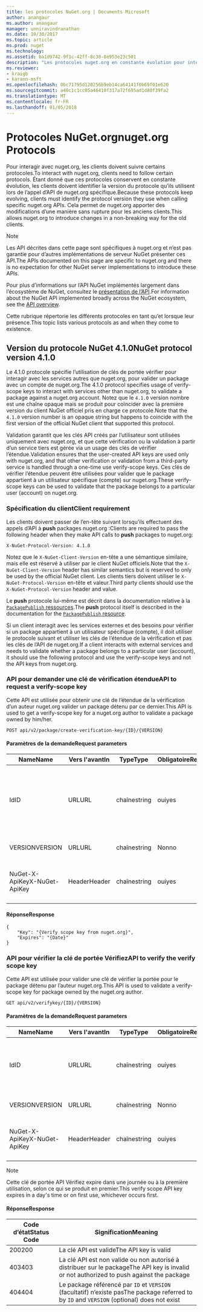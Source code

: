 ```yaml
---
title: les protocoles NuGet.org | Documents Microsoft
author: anangaur
ms.author: anangaur
manager: unniravindranathan
ms.date: 10/30/2017
ms.topic: article
ms.prod: nuget
ms.technology: 
ms.assetid: ba1d9742-9f1c-42ff-8c30-8e953e23c501
description: "Les protocoles nuget.org en constante évolution pour interagir avec les clients NuGet."
ms.reviewer:
- kraigb
- karann-msft
ms.openlocfilehash: 0bc71795d120256b9eb14ca64141f0b69f01e620
ms.sourcegitcommit: a40c1c1cc05a46410f317a72f695ad1d80f39fa2
ms.translationtype: MT
ms.contentlocale: fr-FR
ms.lasthandoff: 01/05/2018
---
```

# <a name="nugetorg-protocols"></a><span data-ttu-id="7bc11-103">Protocoles NuGet.org</span><span class="sxs-lookup"><span data-stu-id="7bc11-103">nuget.org Protocols</span></span>

<span data-ttu-id="7bc11-104">Pour interagir avec nuget.org, les clients doivent suivre certains protocoles.</span><span class="sxs-lookup"><span data-stu-id="7bc11-104">To interact with nuget.org, clients need to follow certain protocols.</span></span> <span data-ttu-id="7bc11-105">Étant donné que ces protocoles conservent en constante évolution, les clients doivent identifier la version du protocole qu’ils utilisent lors de l’appel d’API de nuget.org spécifique.</span><span class="sxs-lookup"><span data-stu-id="7bc11-105">Because these protocols keep evolving, clients must identify the protocol version they use when calling specific nuget.org APIs.</span></span> <span data-ttu-id="7bc11-106">Cela permet de nuget.org apporter des modifications d’une manière sans rupture pour les anciens clients.</span><span class="sxs-lookup"><span data-stu-id="7bc11-106">This allows nuget.org to introduce changes in a non-breaking way for the old clients.</span></span>

> [!Note]
> <span data-ttu-id="7bc11-107">Les API décrites dans cette page sont spécifiques à nuget.org et n’est pas garantie pour d’autres implémentations de serveur NuGet présenter ces API.</span><span class="sxs-lookup"><span data-stu-id="7bc11-107">The APIs documented on this page are specific to nuget.org and there is no expectation for other NuGet server implementations to introduce these APIs.</span></span> 

<span data-ttu-id="7bc11-108">Pour plus d’informations sur l’API NuGet implémentés largement dans l’écosystème de NuGet, consultez le [présentation de l’API](overview.md).</span><span class="sxs-lookup"><span data-stu-id="7bc11-108">For information about the NuGet API implemented broadly across the NuGet ecosystem, see the [API overview](overview.md).</span></span>

<span data-ttu-id="7bc11-109">Cette rubrique répertorie les différents protocoles en tant qu’et lorsque leur présence.</span><span class="sxs-lookup"><span data-stu-id="7bc11-109">This topic lists various protocols as and when they come to existence.</span></span>

## <a name="nuget-protocol-version-410"></a><span data-ttu-id="7bc11-110">Version du protocole NuGet 4.1.0</span><span class="sxs-lookup"><span data-stu-id="7bc11-110">NuGet protocol version 4.1.0</span></span>

<span data-ttu-id="7bc11-111">Le 4.1.0 protocole spécifie l’utilisation de clés de portée vérifier pour interagir avec les services autres que nuget.org, pour valider un package avec un compte de nuget.org.</span><span class="sxs-lookup"><span data-stu-id="7bc11-111">The 4.1.0 protocol specifies usage of verify-scope keys to interact with services other than nuget.org, to validate a package against a nuget.org account.</span></span> <span data-ttu-id="7bc11-112">Notez que le `4.1.0` version nombre est une chaîne opaque mais se produit pour coïncider avec la première version du client NuGet officiel pris en charge ce protocole.</span><span class="sxs-lookup"><span data-stu-id="7bc11-112">Note that the `4.1.0` version number is an opaque string but happens to coincide with the first version of the official NuGet client that supported this protocol.</span></span>

<span data-ttu-id="7bc11-113">Validation garantit que les clés API créés par l’utilisateur sont utilisées uniquement avec nuget.org, et que cette vérification ou la validation à partir d’un service tiers est gérée via un usage des clés de vérifier l’étendue.</span><span class="sxs-lookup"><span data-stu-id="7bc11-113">Validation ensures that the user-created API keys are used only with nuget.org, and that other verification or validation from a third-party service is handled through a one-time use verify-scope keys.</span></span> <span data-ttu-id="7bc11-114">Ces clés de vérifier l’étendue peuvent être utilisées pour valider que le package appartient à un utilisateur spécifique (compte) sur nuget.org.</span><span class="sxs-lookup"><span data-stu-id="7bc11-114">These verify-scope keys can be used to validate that the package belongs to a particular user (account) on nuget.org.</span></span>

### <a name="client-requirement"></a><span data-ttu-id="7bc11-115">Spécification du client</span><span class="sxs-lookup"><span data-stu-id="7bc11-115">Client requirement</span></span>

<span data-ttu-id="7bc11-116">Les clients doivent passer de l’en-tête suivant lorsqu’ils effectuent des appels d’API à **push** packages nuget.org :</span><span class="sxs-lookup"><span data-stu-id="7bc11-116">Clients are required to pass the following header when they make API calls to **push** packages to nuget.org:</span></span>

```
X-NuGet-Protocol-Version: 4.1.0
```

<span data-ttu-id="7bc11-117">Notez que le `X-NuGet-Client-Version` en-tête a une sémantique similaire, mais elle est réservé à utiliser par le client NuGet officiels.</span><span class="sxs-lookup"><span data-stu-id="7bc11-117">Note that the `X-NuGet-Client-Version` header has similar semantics but is reserved to only be used by the official NuGet client.</span></span> <span data-ttu-id="7bc11-118">Les clients tiers doivent utiliser le `X-NuGet-Protocol-Version` en-tête et valeur.</span><span class="sxs-lookup"><span data-stu-id="7bc11-118">Third party clients should use the `X-NuGet-Protocol-Version` header and value.</span></span>

<span data-ttu-id="7bc11-119">Le **push** protocole lui-même est décrit dans la documentation relative à la [ `PackagePublish` ressources](package-publish-resource.md).</span><span class="sxs-lookup"><span data-stu-id="7bc11-119">The **push** protocol itself is described in the documentation for the [`PackagePublish` resource](package-publish-resource.md).</span></span>

<span data-ttu-id="7bc11-120">Si un client interagit avec les services externes et des besoins pour vérifier si un package appartient à un utilisateur spécifique (compte), il doit utiliser le protocole suivant et utiliser les clés de l’étendue de la vérification et pas les clés de l’API de nuget.org.</span><span class="sxs-lookup"><span data-stu-id="7bc11-120">If a client interacts with external services and needs to validate whether a package belongs to a particular user (account), it should use the following protocol and use the verify-scope keys and not the API keys from nuget.org.</span></span>

### <a name="api-to-request-a-verify-scope-key"></a><span data-ttu-id="7bc11-121">API pour demander une clé de vérification étendue</span><span class="sxs-lookup"><span data-stu-id="7bc11-121">API to request a verify-scope key</span></span>

<span data-ttu-id="7bc11-122">Cette API est utilisée pour obtenir une clé de l’étendue de la vérification d’un auteur nuget.org valider un package détenu par ce dernier.</span><span class="sxs-lookup"><span data-stu-id="7bc11-122">This API is used to get a verify-scope key for a nuget.org author to validate a package owned by him/her.</span></span>

```
POST api/v2/package/create-verification-key/{ID}/{VERSION}
```

#### <a name="request-parameters"></a><span data-ttu-id="7bc11-123">Paramètres de la demande</span><span class="sxs-lookup"><span data-stu-id="7bc11-123">Request parameters</span></span>

<span data-ttu-id="7bc11-124">Name</span><span class="sxs-lookup"><span data-stu-id="7bc11-124">Name</span></span>           | <span data-ttu-id="7bc11-125">Vers l'avant</span><span class="sxs-lookup"><span data-stu-id="7bc11-125">In</span></span>     | <span data-ttu-id="7bc11-126">Type</span><span class="sxs-lookup"><span data-stu-id="7bc11-126">Type</span></span>   | <span data-ttu-id="7bc11-127">Obligatoire</span><span class="sxs-lookup"><span data-stu-id="7bc11-127">Required</span></span> | <span data-ttu-id="7bc11-128">Notes</span><span class="sxs-lookup"><span data-stu-id="7bc11-128">Notes</span></span>
-------------- | ------ | ------ | -------- | -----
<span data-ttu-id="7bc11-129">Id</span><span class="sxs-lookup"><span data-stu-id="7bc11-129">ID</span></span>             | <span data-ttu-id="7bc11-130">URL</span><span class="sxs-lookup"><span data-stu-id="7bc11-130">URL</span></span>    | <span data-ttu-id="7bc11-131">chaîne</span><span class="sxs-lookup"><span data-stu-id="7bc11-131">string</span></span> | <span data-ttu-id="7bc11-132">oui</span><span class="sxs-lookup"><span data-stu-id="7bc11-132">yes</span></span>      | <span data-ttu-id="7bc11-133">L’identidier de package pour lequel la clé de portée Vérifiez est demandée</span><span class="sxs-lookup"><span data-stu-id="7bc11-133">The package identidier for which the verify scope key is requested</span></span>
<span data-ttu-id="7bc11-134">VERSION</span><span class="sxs-lookup"><span data-stu-id="7bc11-134">VERSION</span></span>        | <span data-ttu-id="7bc11-135">URL</span><span class="sxs-lookup"><span data-stu-id="7bc11-135">URL</span></span>    | <span data-ttu-id="7bc11-136">chaîne</span><span class="sxs-lookup"><span data-stu-id="7bc11-136">string</span></span> | <span data-ttu-id="7bc11-137">Non</span><span class="sxs-lookup"><span data-stu-id="7bc11-137">no</span></span>       | <span data-ttu-id="7bc11-138">La version du package</span><span class="sxs-lookup"><span data-stu-id="7bc11-138">The package version</span></span>
<span data-ttu-id="7bc11-139">NuGet-X-ApiKey</span><span class="sxs-lookup"><span data-stu-id="7bc11-139">X-NuGet-ApiKey</span></span> | <span data-ttu-id="7bc11-140">Header</span><span class="sxs-lookup"><span data-stu-id="7bc11-140">Header</span></span> | <span data-ttu-id="7bc11-141">chaîne</span><span class="sxs-lookup"><span data-stu-id="7bc11-141">string</span></span> | <span data-ttu-id="7bc11-142">oui</span><span class="sxs-lookup"><span data-stu-id="7bc11-142">yes</span></span>      | <span data-ttu-id="7bc11-143">Par exemple, `X-NuGet-ApiKey: {USER_API_KEY}`.</span><span class="sxs-lookup"><span data-stu-id="7bc11-143">For example, `X-NuGet-ApiKey: {USER_API_KEY}`</span></span>

#### <a name="response"></a><span data-ttu-id="7bc11-144">Réponse</span><span class="sxs-lookup"><span data-stu-id="7bc11-144">Response</span></span>

```
{
    "Key": "{Verify scope key from nuget.org}",
    "Expires": "{Date}"
}
```

### <a name="api-to-verify-the-verify-scope-key"></a><span data-ttu-id="7bc11-145">API pour vérifier la clé de portée Vérifiez</span><span class="sxs-lookup"><span data-stu-id="7bc11-145">API to verify the verify scope key</span></span>

<span data-ttu-id="7bc11-146">Cette API est utilisée pour valider une clé de vérifier la portée pour le package détenu par l’auteur nuget.org.</span><span class="sxs-lookup"><span data-stu-id="7bc11-146">This API is used to validate a verify-scope key for package owned by the nuget.org author.</span></span>

```
GET api/v2/verifykey/{ID}/{VERSION}
```

#### <a name="request-parameters"></a><span data-ttu-id="7bc11-147">Paramètres de la demande</span><span class="sxs-lookup"><span data-stu-id="7bc11-147">Request parameters</span></span>

<span data-ttu-id="7bc11-148">Name</span><span class="sxs-lookup"><span data-stu-id="7bc11-148">Name</span></span>           | <span data-ttu-id="7bc11-149">Vers l'avant</span><span class="sxs-lookup"><span data-stu-id="7bc11-149">In</span></span>     | <span data-ttu-id="7bc11-150">Type</span><span class="sxs-lookup"><span data-stu-id="7bc11-150">Type</span></span>   | <span data-ttu-id="7bc11-151">Obligatoire</span><span class="sxs-lookup"><span data-stu-id="7bc11-151">Required</span></span> | <span data-ttu-id="7bc11-152">Notes</span><span class="sxs-lookup"><span data-stu-id="7bc11-152">Notes</span></span>
-------------  | ------ | ------ | -------- | -----
<span data-ttu-id="7bc11-153">Id</span><span class="sxs-lookup"><span data-stu-id="7bc11-153">ID</span></span>             | <span data-ttu-id="7bc11-154">URL</span><span class="sxs-lookup"><span data-stu-id="7bc11-154">URL</span></span>    | <span data-ttu-id="7bc11-155">chaîne</span><span class="sxs-lookup"><span data-stu-id="7bc11-155">string</span></span> | <span data-ttu-id="7bc11-156">oui</span><span class="sxs-lookup"><span data-stu-id="7bc11-156">yes</span></span>      | <span data-ttu-id="7bc11-157">L’identificateur de package pour lequel la clé de portée Vérifiez est demandée</span><span class="sxs-lookup"><span data-stu-id="7bc11-157">The package identifier for which the verify scope key is requested</span></span>
<span data-ttu-id="7bc11-158">VERSION</span><span class="sxs-lookup"><span data-stu-id="7bc11-158">VERSION</span></span>        | <span data-ttu-id="7bc11-159">URL</span><span class="sxs-lookup"><span data-stu-id="7bc11-159">URL</span></span>    | <span data-ttu-id="7bc11-160">chaîne</span><span class="sxs-lookup"><span data-stu-id="7bc11-160">string</span></span> | <span data-ttu-id="7bc11-161">Non</span><span class="sxs-lookup"><span data-stu-id="7bc11-161">no</span></span>       | <span data-ttu-id="7bc11-162">La version du package</span><span class="sxs-lookup"><span data-stu-id="7bc11-162">The package version</span></span>
<span data-ttu-id="7bc11-163">NuGet-X-ApiKey</span><span class="sxs-lookup"><span data-stu-id="7bc11-163">X-NuGet-ApiKey</span></span> | <span data-ttu-id="7bc11-164">Header</span><span class="sxs-lookup"><span data-stu-id="7bc11-164">Header</span></span> | <span data-ttu-id="7bc11-165">chaîne</span><span class="sxs-lookup"><span data-stu-id="7bc11-165">string</span></span> | <span data-ttu-id="7bc11-166">oui</span><span class="sxs-lookup"><span data-stu-id="7bc11-166">yes</span></span>      | <span data-ttu-id="7bc11-167">Par exemple, `X-NuGet-ApiKey: {VERIFY_SCOPE_KEY}`.</span><span class="sxs-lookup"><span data-stu-id="7bc11-167">For example, `X-NuGet-ApiKey: {VERIFY_SCOPE_KEY}`</span></span>

> [!Note]
> <span data-ttu-id="7bc11-168">Cette clé de portée API Vérifiez expire dans une journée ou à la première utilisation, selon ce qui se produit en premier.</span><span class="sxs-lookup"><span data-stu-id="7bc11-168">This verify scope API key expires in a day's time or on first use, whichever occurs first.</span></span>

#### <a name="response"></a><span data-ttu-id="7bc11-169">Réponse</span><span class="sxs-lookup"><span data-stu-id="7bc11-169">Response</span></span>

<span data-ttu-id="7bc11-170">Code d’état</span><span class="sxs-lookup"><span data-stu-id="7bc11-170">Status Code</span></span> | <span data-ttu-id="7bc11-171">Signification</span><span class="sxs-lookup"><span data-stu-id="7bc11-171">Meaning</span></span>
----------- | -------
<span data-ttu-id="7bc11-172">200</span><span class="sxs-lookup"><span data-stu-id="7bc11-172">200</span></span>         | <span data-ttu-id="7bc11-173">La clé API est valide</span><span class="sxs-lookup"><span data-stu-id="7bc11-173">The API key is valid</span></span>
<span data-ttu-id="7bc11-174">403</span><span class="sxs-lookup"><span data-stu-id="7bc11-174">403</span></span>         | <span data-ttu-id="7bc11-175">La clé API est non valide ou non autorisé à distribuer sur le package</span><span class="sxs-lookup"><span data-stu-id="7bc11-175">The API key is invalid or not authorized to push against the package</span></span>
<span data-ttu-id="7bc11-176">404</span><span class="sxs-lookup"><span data-stu-id="7bc11-176">404</span></span>         | <span data-ttu-id="7bc11-177">Le package référencé par `ID` et `VERSION` (facultatif) n’existe pas</span><span class="sxs-lookup"><span data-stu-id="7bc11-177">The package referred to by `ID` and `VERSION` (optional) does not exist</span></span>

